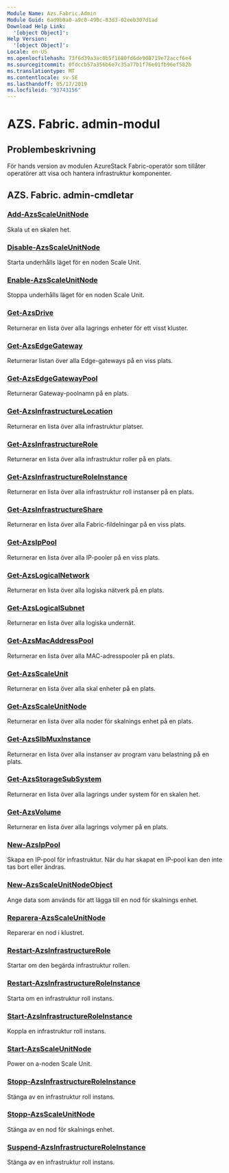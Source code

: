 ```yaml
---
Module Name: Azs.Fabric.Admin
Module Guid: 6ad9b0a0-a9c0-490c-83d3-02eeb307d1ad
Download Help Link:
  '[object Object]': 
Help Version:
  '[object Object]': 
Locale: en-US
ms.openlocfilehash: 73f6d39a3ac0b5f1680fd6de908719e72accf6e4
ms.sourcegitcommit: 0fdccb57a356b6e7c35a77b1f76e01fb96ef582b
ms.translationtype: MT
ms.contentlocale: sv-SE
ms.lasthandoff: 05/17/2019
ms.locfileid: "93743156"
---
```

# AZS. Fabric. admin-modul
## Problembeskrivning
För hands version av modulen AzureStack Fabric-operatör som tillåter operatörer att visa och hantera infrastruktur komponenter.

## AZS. Fabric. admin-cmdletar
### [Add-AzsScaleUnitNode](Add-AzsScaleUnitNode.md)
Skala ut en skalen het.

### [Disable-AzsScaleUnitNode](Disable-AzsScaleUnitNode.md)
Starta underhålls läget för en noden Scale Unit.

### [Enable-AzsScaleUnitNode](Enable-AzsScaleUnitNode.md)
Stoppa underhålls läget för en noden Scale Unit.

### [Get-AzsDrive](Get-AzsDrive.md)
Returnerar en lista över alla lagrings enheter för ett visst kluster.

### [Get-AzsEdgeGateway](Get-AzsEdgeGateway.md)
Returnerar listan över alla Edge-gateways på en viss plats.

### [Get-AzsEdgeGatewayPool](Get-AzsEdgeGatewayPool.md)
Returnerar Gateway-poolnamn på en plats.

### [Get-AzsInfrastructureLocation](Get-AzsInfrastructureLocation.md)
Returnerar en lista över alla infrastruktur platser.

### [Get-AzsInfrastructureRole](Get-AzsInfrastructureRole.md)
Returnerar en lista över alla infrastruktur roller på en plats.

### [Get-AzsInfrastructureRoleInstance](Get-AzsInfrastructureRoleInstance.md)
Returnerar en lista över alla infrastruktur roll instanser på en plats.

### [Get-AzsInfrastructureShare](Get-AzsInfrastructureShare.md)
Returnerar en lista över alla Fabric-fildelningar på en viss plats.

### [Get-AzsIpPool](Get-AzsIpPool.md)
Returnerar en lista över alla IP-pooler på en viss plats.

### [Get-AzsLogicalNetwork](Get-AzsLogicalNetwork.md)
Returnerar en lista över alla logiska nätverk på en plats.

### [Get-AzsLogicalSubnet](Get-AzsLogicalSubnet.md)
Returnerar en lista över alla logiska undernät.

### [Get-AzsMacAddressPool](Get-AzsMacAddressPool.md)
Returnerar en lista över alla MAC-adresspooler på en plats.

### [Get-AzsScaleUnit](Get-AzsScaleUnit.md)
Returnerar en lista över alla skal enheter på en plats.

### [Get-AzsScaleUnitNode](Get-AzsScaleUnitNode.md)
Returnerar en lista över alla noder för skalnings enhet på en plats.

### [Get-AzsSlbMuxInstance](Get-AzsSlbMuxInstance.md)
Returnerar en lista över alla instanser av program varu belastning på en plats.

### [Get-AzsStorageSubSystem](Get-AzsStorageSubSystem.md)
Returnerar en lista över alla lagrings under system för en skalen het.

### [Get-AzsVolume](Get-AzsVolume.md)
Returnerar en lista över alla lagrings volymer på en plats.

### [New-AzsIpPool](New-AzsIpPool.md)
Skapa en IP-pool för infrastruktur.
När du har skapat en IP-pool kan den inte tas bort eller ändras.

### [New-AzsScaleUnitNodeObject](New-AzsScaleUnitNodeObject.md)
Ange data som används för att lägga till en nod för skalnings enhet.

### [Reparera-AzsScaleUnitNode](Repair-AzsScaleUnitNode.md)
Reparerar en nod i klustret.

### [Restart-AzsInfrastructureRole](Restart-AzsInfrastructureRole.md)
Startar om den begärda infrastruktur rollen.

### [Restart-AzsInfrastructureRoleInstance](Restart-AzsInfrastructureRoleInstance.md)
Starta om en infrastruktur roll instans.

### [Start-AzsInfrastructureRoleInstance](Start-AzsInfrastructureRoleInstance.md)
Koppla en infrastruktur roll instans.

### [Start-AzsScaleUnitNode](Start-AzsScaleUnitNode.md)
Power on a-noden Scale Unit.

### [Stopp-AzsInfrastructureRoleInstance](Stop-AzsInfrastructureRoleInstance.md)
Stänga av en infrastruktur roll instans.

### [Stopp-AzsScaleUnitNode](Stop-AzsScaleUnitNode.md)
Stänga av en nod för skalnings enhet.

### [Suspend-AzsInfrastructureRoleInstance](Suspend-AzsInfrastructureRoleInstance.md)
Stänga av en infrastruktur roll instans.

